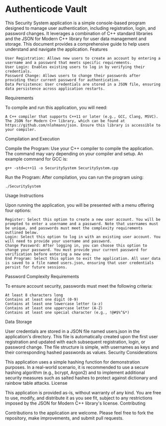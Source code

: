 # Authenticode Vault
This Security System application is a simple console-based program designed to manage user authentication, including registration, login, and password changes. It leverages a combination of C++ standard libraries and the JSON for Modern C++ library for user data management and storage. This document provides a comprehensive guide to help users understand and navigate the application.
Features

    User Registration: Allows new users to create an account by entering a username and a password that meets specific requirements.
    User Login: Enables existing users to log in by verifying their credentials.
    Password Change: Allows users to change their passwords after providing their current password for authentication.
    Data Persistence: User credentials are stored in a JSON file, ensuring data persistence across application restarts.

Requirements

To compile and run this application, you will need:

    A C++ compiler that supports C++11 or later (e.g., GCC, Clang, MSVC).
    The JSON for Modern C++ library, which can be found at https://github.com/nlohmann/json. Ensure this library is accessible to your compiler.

Compilation and Execution

Compile the Program: Use your C++ compiler to compile the application. The command may vary depending on your compiler and setup. An example command for GCC is:


    g++ -std=c++11 -o SecuritySystem SecuritySystem.cpp

Run the Program: After compilation, you can run the program using:



    ./SecuritySystem

Usage Instructions

Upon running the application, you will be presented with a menu offering four options:

    Register: Select this option to create a new user account. You will be prompted to enter a username and a password. Note that usernames must be unique, and passwords must meet the complexity requirements outlined below.
    Login: Select this option to log in with an existing user account. You will need to provide your username and password.
    Change Password: After logging in, you can choose this option to change your password. You must provide your current password for verification before entering a new one.
    End Program: Select this option to exit the application. All user data is saved to a file named users.json, ensuring that user credentials persist for future sessions.

Password Complexity Requirements

To ensure account security, passwords must meet the following criteria:

    At least 8 characters long
    Contains at least one digit (0-9)
    Contains at least one lowercase letter (a-z)
    Contains at least one uppercase letter (A-Z)
    Contains at least one special character (e.g., !@#$%^&*)

Data Storage

User credentials are stored in a JSON file named users.json in the application's directory. This file is automatically created upon the first user registration and updated with each subsequent registration, login, or password change. The file structure is simple, with usernames as keys and their corresponding hashed passwords as values.
Security Considerations

This application uses a simple hashing function for demonstration purposes. In a real-world scenario, it is recommended to use a secure hashing algorithm (e.g., bcrypt, Argon2) and to implement additional security measures such as salted hashes to protect against dictionary and rainbow table attacks.
License

This application is provided as-is, without warranty of any kind. You are free to use, modify, and distribute it as you see fit, subject to any restrictions imposed by the JSON for Modern C++ library's license.
Contributing

Contributions to the application are welcome. Please feel free to fork the repository, make improvements, and submit pull requests.
